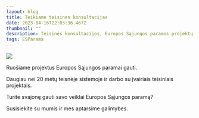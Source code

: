 ```yaml
---
layout: blog
title: Teikiame teisines konsultacijas
date: 2023-04-16T22:03:36.467Z
thumbnail: ""
description: Teisinės konsultacijos, Europos Sąjungos paramos projektų rengimas.
tags: ESParama
---
```


<img src="https://verslobrizas.lt/images/uploads/docs.svg">

Ruošiame projektus Europos Sąjungos paramai gauti.

Daugiau nei 20 metų teisnėje sistemoje ir darbo su įvairiais teisiniais projektais.

Turite svajonę gauti savo veiklai Europos Sąjungos paramą?

Susisiekite su mumis ir mes aptarsime galimybes.
